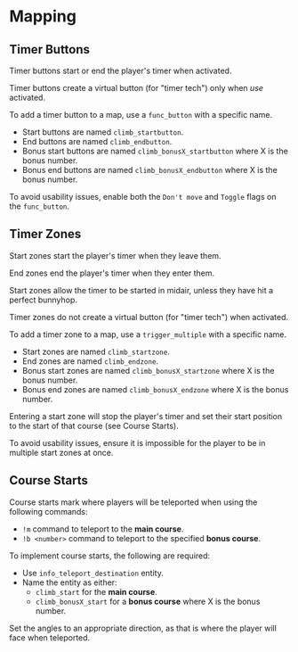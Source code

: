 # Mapping

## Timer Buttons

Timer buttons start or end the player's timer when activated.

Timer buttons create a virtual button (for "timer tech") only when *use* activated.

To add a timer button to a map, use a `func_button` with a specific name.

 * Start buttons are named `climb_startbutton`.
 * End buttons are named `climb_endbutton`.
 * Bonus start buttons are named `climb_bonusX_startbutton` where X is the bonus number.
 * Bonus end buttons are named `climb_bonusX_endbutton` where X is the bonus number.

To avoid usability issues, enable both the `Don't move` and `Toggle` flags on the `func_button`.

## Timer Zones

Start zones start the player's timer when they leave them.

End zones end the player's timer when they enter them.

Start zones allow the timer to be started in midair, unless they have hit a perfect bunnyhop.

Timer zones do not create a virtual button (for "timer tech") when activated.

To add a timer zone to a map, use a `trigger_multiple` with a specific name.

 * Start zones are named `climb_startzone`.
 * End zones are named `climb_endzone`.
 * Bonus start zones are named `climb_bonusX_startzone` where X is the bonus number.
 * Bonus end zones are named `climb_bonusX_endzone` where X is the bonus number.

Entering a start zone will stop the player's timer and set their start position to the start of that course (see Course Starts).

To avoid usability issues, ensure it is impossible for the player to be in multiple start zones at once.

## Course Starts

Course starts mark where players will be teleported when using the following commands:

* `!m` command to teleport to the **main course**.
* `!b <number>` command to teleport to the specified **bonus course**.

To implement course starts, the following are required:

* Use `info_teleport_destination` entity.
* Name the entity as either:
  * `climb_start` for the **main course**.
  * `climb_bonusX_start` for a **bonus course** where X is the bonus number.

Set the angles to an appropriate direction, as that is where the player will face when teleported.
